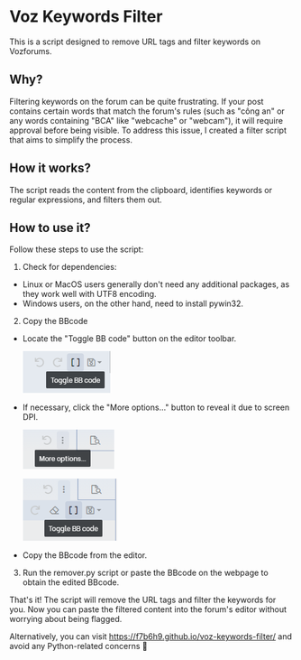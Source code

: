# Voz Keywords Filter
This is a script designed to remove URL tags and filter keywords on Vozforums.

## Why?
Filtering keywords on the forum can be quite frustrating. If your post contains certain words that match the forum's rules (such as "công an" or any words containing "BCA" like "webcache" or "webcam"), it will require approval before being visible. To address this issue, I created a filter script that aims to simplify the process.

## How it works?
The script reads the content from the clipboard, identifies keywords or regular expressions, and filters them out.

## How to use it?
Follow these steps to use the script:

1. Check for dependencies:
- Linux or MacOS users generally don't need any additional packages, as they work well with UTF8 encoding.
- Windows users, on the other hand, need to install pywin32.

2. Copy the BBcode
- Locate the "Toggle BB code" button on the editor toolbar.

  ![Alt text](img/toggle_bbcode1.png)

- If necessary, click the "More options..." button to reveal it due to screen DPI.

  ![Alt text](img/more_options.png)

  ![Alt text](img/toggle_bbcode2.png)

- Copy the BBcode from the editor.

3. Run the remover.py script or paste the BBcode on the webpage to obtain the edited BBcode.

That's it! The script will remove the URL tags and filter the keywords for you. Now you can paste the filtered content into the forum's editor without worrying about being flagged.

Alternatively, you can visit https://f7b6h9.github.io/voz-keywords-filter/ and avoid any Python-related concerns 👀
